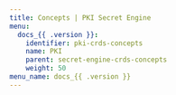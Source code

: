 ```yaml
---
title: Concepts | PKI Secret Engine
menu:
  docs_{{ .version }}:
    identifier: pki-crds-concepts
    name: PKI
    parent: secret-engine-crds-concepts
    weight: 50
menu_name: docs_{{ .version }}
---
```

